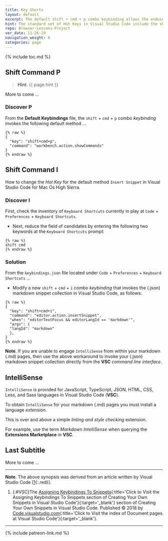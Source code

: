 ```yaml
---
title: Key Shorts
layout: default
excerpt: The default shift + cmd + p combo keybinding allows the enduser to access the VSC command line interface ...
hint: The standard set of Hot Keys in Visual Studio Code include the shift + cmd + p combo keybinding used to Show All Commands.
repo: Browser-Lessons-Project
ver_date: 11-26-19
navigation_weight: 8
categories: page
---
```

{% include toc.md %}

## Shift Command P

> **Hint**. {{ page.hint }}

More to come ...

### Discover P

From the **Default Keybindings** file, the `shift` + `cmd` + `p` combo *keybinding* invokes the following default method ...

```liquid
{% raw %}
{
  "key": "shift+cmd+p",
  "command": "workbench.action.showCommands"
}
{% endraw %}
```

## Shift Command I

How to change the *Hot Key* for the default method `Insert Snippet` in Visual Studio Code for Mac Os High Sierra.

### Discover I

First, check the inventory of `Keyboard Shortcuts` currently in play at `Code` + `Preferences` + `Keyboard Shortcuts`.

- Next, reduce the field of candidates by entering the following two keywords at the `Keyboard Shortcuts` prompt:

```liquid
{% raw %}
shift cmd
{% endraw %}
```

### Solution

From the `keybindings.json` file located under `Code` + `Preferences` + `Keyboard Shortcuts` ...

- Modify a new `shift` + `cmd` + `i` combo *keybinding* that invokes the (.json) markdown snippet collection in Visual Studio Code, as follows:

```liquid
{% raw %}
{
  "key": "shift+cmd+i",
  "command": "editor.action.insertSnippet",
  "when": "editorTextFocus && editorLangId == 'markdown'",
  "args": {
  "langId": "markdown"
  },
}
{% endraw %}
```

**Note**. If you are unable to engage `IntelliSense` from within your markdown (.md) pages, then use the above workaround to invoke your (.json) markdown snippet collection directly from the **VSC** *command line interface*.

## IntelliSense

`IntelliSense` is provided for JavaScript, TypeScript, JSON, HTML, CSS, Less, and Sass languages in Visual Studio Code (**VSC**).

To obtain `IntelliSense` for your markdown (.md) pages you must install a language *extension*.

This is over and above a simple *linting and style checking* extension.

For example, use the term *Markdown IntelliSense* when querying the **Extensions Marketplace** in **VSC**.

## Last Subtitle

More to come ...

***

**Note**. The above synopsis was derived from an article written by Visual Studio Code [[1](#VSC){:.red}].

1. {:#VSC}The [Assigning Keybindings To Snippets](https://code.visualstudio.com/docs/editor/userdefinedsnippets){:title='Click to Visit the Assigning Keybindings To Snippets section of Creating Your Own Snippets in Visual Studio Code'}{:target='_blank'} section of Creating Your Own Snippets in Visual Studio Code. Published © 2018 by [Code.visualstudio.com](https://code.visualstudio.com/docs/){:title='Click to Visit the index of Document pages at Visual Studio Code'}{:target='_blank'}.

***

{% include patreon-link.md %}
